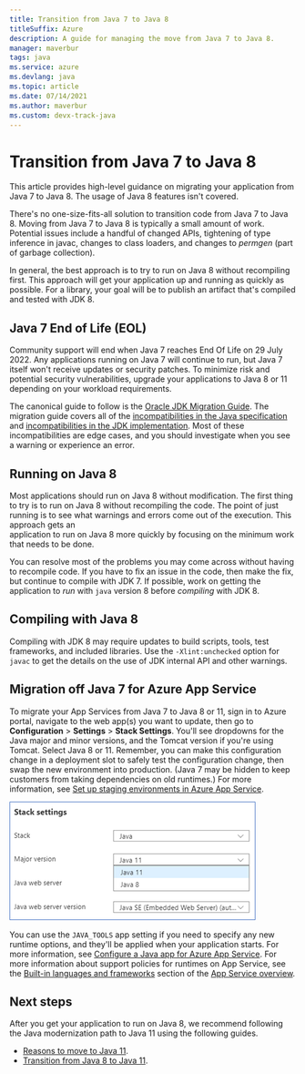 ```yaml
---
title: Transition from Java 7 to Java 8
titleSuffix: Azure
description: A guide for managing the move from Java 7 to Java 8. 
manager: maverbur
tags: java
ms.service: azure
ms.devlang: java
ms.topic: article
ms.date: 07/14/2021
ms.author: maverbur
ms.custom: devx-track-java
---
```


# Transition from Java 7 to Java 8

This article provides high-level guidance on migrating your application from Java 7 to Java 8. The usage of Java 8 features isn't covered.

There's no one-size-fits-all solution to transition code from Java 7 to Java 8.
Moving from Java 7 to Java 8 is typically a small amount of work. Potential issues
include a handful of changed APIs, tightening of type inference in javac, changes to class loaders,
and changes to *permgen* (part of garbage collection).

In general, the best approach is to try to run on Java 8 without recompiling first.
This approach will get your application up and running as quickly as possible.
For a library, your goal will be to publish an artifact that's compiled and tested with JDK 8.

## Java 7 End of Life (EOL)

Community support will end when Java 7 reaches End Of Life on 29 July 2022.
Any applications running on Java 7 will continue to run, but Java 7 itself won't receive updates or security patches.
To minimize risk and potential security vulnerabilities, upgrade your applications to
Java 8 or 11 depending on your workload requirements.

The canonical guide to follow is the [Oracle JDK Migration Guide](https://www.oracle.com/java/technologies/javase/jdk8-adoption-guide.html). The migration guide covers all of the [incompatibilities in the Java specification](https://www.oracle.com/java/technologies/javase/8-compatibility-guide.html#A999198) and
[incompatibilities in the JDK implementation](https://www.oracle.com/java/technologies/javase/8-compatibility-guide.html#A999387). Most of these incompatibilities are edge cases, and you should investigate when you see a warning or experience an error.

## Running on Java 8

Most applications should run on Java 8 without modification. The first thing to try
is to run on Java 8 without recompiling the code. The point of just running is to
see what warnings and errors come out of the execution. This approach gets an  
application to run on Java 8 more quickly by focusing on the minimum work that needs
to be done.

You can resolve most of the problems you may come across without having to recompile code.
If you have to fix an issue in the code, then make the fix, but continue to compile
with JDK 7. If possible, work on getting the application to *run* with `java`
version 8 before *compiling* with JDK 8.

## Compiling with Java 8

Compiling with JDK 8 may require updates to build scripts, tools, test frameworks,
and included libraries. Use the `-Xlint:unchecked` option for `javac` to get the
details on the use of JDK internal API and other warnings.

## Migration off Java 7 for Azure App Service

To migrate your App Services from Java 7 to Java 8 or 11, sign in to Azure portal, navigate to the web app(s) you want to update,
then go to **Configuration** > **Settings** > **Stack Settings**. You'll see dropdowns for the Java major and minor
versions, and the Tomcat version if you're using Tomcat. Select Java 8 or 11. Remember, you can make this configuration change in a deployment slot to safely test the configuration change, then swap the new environment into production. (Java 7 may be hidden to keep customers from taking dependencies on old runtimes.) For more information, see [Set up staging environments in Azure App Service](/azure/app-service/deploy-staging-slots).

![Use the selector to change your Java version](media/app-service-java-version-selector.png)

You can use the `JAVA_TOOLS` app setting if you need to specify any new runtime options, and they'll be applied when your application starts. For more information, see [Configure a Java app for Azure App Service](/azure/app-service/configure-language-java?pivots=platform-linux). For more information about support policies for runtimes on App Service, see the [Built-in languages and frameworks](/azure/app-service/overview#built-in-languages-and-frameworks) section of the [App Service overview](/azure/app-service/overview).

## Next steps

After you get your application to run on Java 8, we recommend following the Java modernization path to Java 11 using
the following guides.

* [Reasons to move to Java 11](./reasons-to-move-to-java-11.md).
* [Transition from Java 8 to Java 11](./transition-from-java-8-to-java-11.md).
